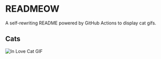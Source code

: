 # READMEOW

A self-rewriting README powered by GitHub Actions to display cat gifs.

## Cats

![In Love Cat GIF](https://media1.giphy.com/media/v1.Y2lkPTlhY2QwMmRhMjVwbTB1MmM0aXhieHpkZ20xMDN2YXF1NXBxY2w5OWtpYjk0ZGlwMSZlcD12MV9naWZzX3NlYXJjaCZjdD1n/MDJ9IbxxvDUQM/200.gif)
